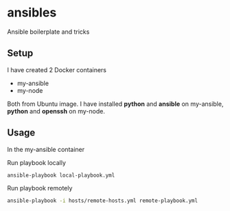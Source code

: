 # ansibles

Ansible boilerplate and tricks

## Setup

I have created 2 Docker containers
- my-ansible
- my-node

Both from Ubuntu image. I have installed **python** and **ansible** on my-ansible, **python** and **openssh** on my-node.

## Usage

In the my-ansible container

Run playbook locally
```BASH
ansible-playbook local-playbook.yml
``` 

Run playbook remotely
```BASH
ansible-playbook -i hosts/remote-hosts.yml remote-playbook.yml
``` 